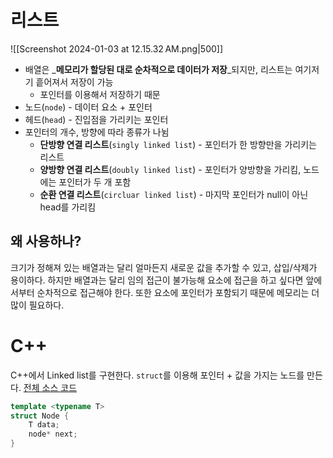 # 리스트

![[Screenshot 2024-01-03 at 12.15.32 AM.png|500]]

- 배열은 _****************메모리가 할당된 대로 순차적으로 데이터가 저장****************_되지만, 리스트는 여기저기 흩어져서 저장이 가능
	- 포인터를 이용해서 저장하기 때문
- 노드(`node`) - 데이터 요소 + 포인터
- 헤드(`head`) - 진입점을 가리키는 포인터
- 포인터의 개수, 방향에 따라 종류가 나뉨
	- **단방향 연결 리스트**(`singly linked list`) - 포인터가 한 방향만을 가리키는 리스트
	- **양방향 연결 리스트**(`doubly linked list`) - 포인터가 양방향을 가리킴, 노드에는 포인터가 두 개 포함
	- **순환 연결 리스트**(`circluar linked list`) - 마지막 포인터가 null이 아닌 head를 가리킴

## 왜 사용하나?

크기가 정해져 있는 배열과는 달리 얼마든지 새로운 값을 추가할 수 있고, 삽입/삭제가 용이하다. 하지만 배열과는 달리 임의 접근이 불가능해 요소에 접근을 하고 싶다면 앞에서부터 순차적으로 접근해야 한다. 또한 요소에 포인터가 포함되기 때문에 메모리는 더 많이 필요하다.

# C++

C++에서 Linked list를 구현한다. `struct`를 이용해 포인터 + 값을 가지는 노드를 만든다.
[전체 소스 코드](https://github.com/keplerisgone/TechDev/blob/main/CPPBasic/LinkedList.cpp)

```cpp
template <typename T>
struct Node {
	T data;
	node* next;
}
```
